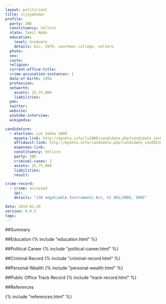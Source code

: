 ```yaml
---
layout: politician2
title: vijayakumar
profile: 
  party: IND
  constituency: Vellore
  state: Tamil Nadu
  education: 
    level: Graduate
    details: bsc, 1979, voorhees college, vellore
  photo: 
  sex: 
  caste: 
  religion: 
  current-office-title: 
  crime-accusation-instances: 1
  date-of-birth: 1956
  profession: 
  networth: 
    assets: 25,75,000
    liabilities: 
  pan: 
  twitter: 
  website: 
  youtube-interview: 
  wikipedia: 

candidature: 
  - election: Lok Sabha 2009
    myneta-link: http://myneta.info/ls2009/candidate.php?candidate_id=8922
    affidavit-link: http://myneta.info/candidate.php?candidate_id=8922&scan=original
    expenses-link: 
    constituency: Vellore 
    party: IND
    criminal-cases: 1
    assets: 25,75,000
    liabilities: 
    result:  

crime-record: 
  - crime: accussed
    ipc: 
    details: "138 negotiable Instruments Act, CC 891/2005, 2005" 

date: 2014-01-28
version: 0.0.5
tags: 
---
```

##Summary


##Education
{% include "education.html" %}


##Political Career
{% include "political-career.html" %}


##Criminal Record
{% include "criminal-record.html" %}


##Personal Wealth
{% include "personal-wealth.html" %}


##Public Office Track Record
{% include "track-record.html" %}


##References


{% include "references.html" %}